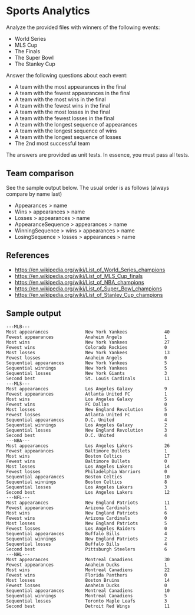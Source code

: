 # Sports Analytics

Analyze the provided files with winners of the following events:

- World Series
- MLS Cup
- The Finals
- The Super Bowl
- The Stanley Cup

Answer the following questions about each event:

- A team with the most appearances in the final
- A team with the fewest appearances in the final
- A team with the most wins in the final
- A team with the fewest wins in the final
- A team with the most losses in the final
- A team with the fewest losses in the final
- A team with the longest sequence of appearances
- A team with the longest sequence of wins
- A team with the longest sequence of losses
- The 2nd most successful team

The answers are provided as unit tests. In essence, you must pass all tests.

## Team comparison

See the sample output below. The usual order is as follows (always compare by name last)

- Appearances > name
- Wins > appearances > name
- Losses > appearances > name
- AppearanceSequence > appearances > name
- WinningSequence > wins > appearances > name
- LosingSequence > losses > appearances > name

## References

- <https://en.wikipedia.org/wiki/List_of_World_Series_champions>
- <https://en.wikipedia.org/wiki/List_of_MLS_Cup_finals>
- <https://en.wikipedia.org/wiki/List_of_NBA_champions>
- <https://en.wikipedia.org/wiki/List_of_Super_Bowl_champions>
- <https://en.wikipedia.org/wiki/List_of_Stanley_Cup_champions>

## Sample output

```text
---MLB---
Most appearances              New York Yankees              40        
Fewest appearances            Anaheim Angels                1         
Most wins                     New York Yankees              27        
Fewest wins                   Colorado Rockies              0         
Most losses                   New York Yankees              13        
Fewest losses                 Anaheim Angels                0         
Sequential appearances        New York Yankees              5         
Sequential winnings           New York Yankees              5         
Sequential losses             New York Giants               3         
Second best                   St. Louis Cardinals           11        
---MLS---
Most appearances              Los Angeles Galaxy            9         
Fewest appearances            Atlanta United FC             1         
Most wins                     Los Angeles Galaxy            5         
Fewest wins                   FC Dallas                     0         
Most losses                   New England Revolution        5         
Fewest losses                 Atlanta United FC             0         
Sequential appearances        D.C. United                   4         
Sequential winnings           Los Angeles Galaxy            2         
Sequential losses             New England Revolution        3         
Second best                   D.C. United                   4         
---NBA---
Most appearances              Los Angeles Lakers            26        
Fewest appearances            Baltimore Bullets             1         
Most wins                     Boston Celtics                17        
Fewest wins                   Baltimore Bullets             0         
Most losses                   Los Angeles Lakers            14        
Fewest losses                 Philadelphia Warriors         0         
Sequential appearances        Boston Celtics                10        
Sequential winnings           Boston Celtics                8         
Sequential losses             Los Angeles Lakers            3         
Second best                   Los Angeles Lakers            12        
---NFL---
Most appearances              New England Patriots          11        
Fewest appearances            Arizona Cardinals             1         
Most wins                     New England Patriots          6         
Fewest wins                   Arizona Cardinals             0         
Most losses                   New England Patriots          5         
Fewest losses                 Los Angeles Raiders           0         
Sequential appearances        Buffalo Bills                 4         
Sequential winnings           New England Patriots          2         
Sequential losses             Buffalo Bills                 4         
Second best                   Pittsburgh Steelers           6         
---NHL---
Most appearances              Montreal Canadiens            30        
Fewest appearances            Anaheim Ducks                 1         
Most wins                     Montreal Canadiens            22        
Fewest wins                   Florida Panthers              0         
Most losses                   Boston Bruins                 14        
Fewest losses                 Anaheim Ducks                 0         
Sequential appearances        Montreal Canadiens            10        
Sequential winnings           Montreal Canadiens            5         
Sequential losses             Toronto Maple Leafs           3         
Second best                   Detroit Red Wings             11        
```